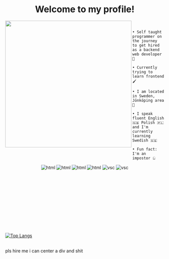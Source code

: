 <h1 align="center">Welcome to my profile!</h1>

<img src="https://avatars.githubusercontent.com/u/79018062?v=4" width="400" height="400" align="left"></img>

```yaml
                  About me
```

```
• Self taught programmer on the journey
to get hired as a backend web developer 🚀

• Currently trying to learn frontend 🖌️

• I am located in Sweden, Jönköping area 💯

• I speak fluent English 🇬🇧 Polish 🇵🇱 
and I'm currently learning Swedish 🇸🇪

• Fun fact: I'm an impostor ඞ

```

<p align="center">
<img src="https://img.shields.io/badge/-Python-yellow?style=flat&logo=python" alt="html" />
<img src="https://img.shields.io/badge/-HTML5-orange?style=flat&logo=html5" alt="html" />
<!-- 
<img src="https://img.shields.io/badge/-CSS-blue?style=flat&logo=css3" alt="html" />
-->
<img src="https://img.shields.io/badge/-Node.js-gray?style=flat&logo=node.js" alt="html" />
<img src="https://img.shields.io/badge/-Linux-525?style=flat&logo=linux" alt="html" />
<img src="https://img.shields.io/badge/-Visual Studio Code-blue?style=flat&logo=VisualStudioCode" alt="vsc"/>
<img src="https://img.shields.io/badge/-Visual Studio Code-blue?style=flat&logo=VisualStudioCode" alt="vsc"/>
</p>

<!-- 
<img src="https://img.shields.io/badge/-CSS-blue?style=flat&logo=css3" alt="html" />

Node.js
Linux
Visual Studio Code

-->

       
               


<br></br>
<br></br>
<br></br>
<br></br>
<br></br>


[![Top Langs](https://github-readme-stats.vercel.app/api/top-langs/?username=anuraghazra&layout=compact)](https://github.com/anuraghazra/github-readme-stats)


    
<br>
pls hire me i can center a div and shit
